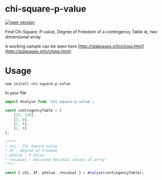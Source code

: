 # chi-square-p-value

[![npm version](https://badge.fury.io/js/chi-square-p-value.svg)](//npmjs.com/package/chi-square-p-value)

Find Chi Square, P-value, Degree of Freedom of a contingency Table ie, two dimensional array

A working sample can be seen here [http://statpages.info/chisq.html](http://statpages.info/chisq.html)

# Usage

`npm install chi-square-p-value`

In your file

```javascript
import Analyse from 'chi-square-p-value';

const contingencyTable = [
	[23, 126],
	[3, 8],
	[1, 6],
	[2, 0]
];

/****
* chi - Chi Square value
* df - Degree of Freedom
* pValue - P Value
* residual - Adjusted Residual values of array
***/

const { chi, df, pValue, residual } = Analyse(contingencyTable);

```
